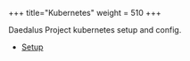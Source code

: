 +++
title="Kubernetes"
weight = 510
+++

Daedalus Project kubernetes setup and config.

* [Setup](/infrastructure/kubernetes/setup/)
